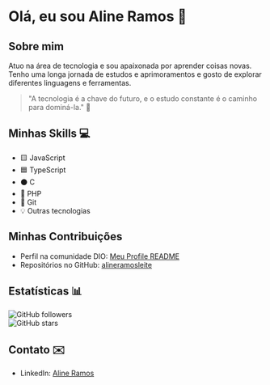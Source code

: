# Olá, eu sou Aline Ramos 👋

## Sobre mim

Atuo na área de tecnologia e sou apaixonada por aprender coisas novas.  
Tenho uma longa jornada de estudos e aprimoramentos e gosto de explorar diferentes linguagens e ferramentas.  

> "A tecnologia é a chave do futuro, e o estudo constante é o caminho para dominá-la." 🚀

## Minhas Skills 💻

- 🟨 JavaScript  
- 🟦 TypeScript  
- ⚫ C  
- 🐘 PHP  
- 🔧 Git  
- 💡 Outras tecnologias

## Minhas Contribuições

- Perfil na comunidade DIO: [Meu Profile README](https://www.dio.me/users/aline_ramos_leite97)  
- Repositórios no GitHub: [alineramosleite](https://github.com/alineramosleite)  

## Estatísticas 📊

![GitHub followers](https://img.shields.io/github/followers/alineramosleite?style=social)  
![GitHub stars](https://img.shields.io/github/stars/alineramosleite?style=social)  

## Contato ✉️

- LinkedIn: [Aline Ramos](https://www.linkedin.com/in/alineramosleite)
